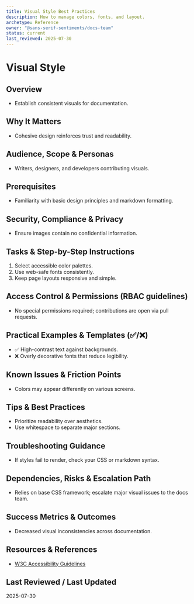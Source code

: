 ```yaml
---
title: Visual Style Best Practices
description: How to manage colors, fonts, and layout.
archetype: Reference
owner: "@sans-serif-sentiments/docs-team"
status: current
last_reviewed: 2025-07-30
---
```


# Visual Style

## Overview

- Establish consistent visuals for documentation.

## Why It Matters

- Cohesive design reinforces trust and readability.

## Audience, Scope & Personas

- Writers, designers, and developers contributing visuals.

## Prerequisites

- Familiarity with basic design principles and markdown formatting.

## Security, Compliance & Privacy

- Ensure images contain no confidential information.

## Tasks & Step-by-Step Instructions

1. Select accessible color palettes.
2. Use web-safe fonts consistently.
3. Keep page layouts responsive and simple.

## Access Control & Permissions (RBAC guidelines)

- No special permissions required; contributions are open via pull requests.

## Practical Examples & Templates (✅/❌)

- ✅ High-contrast text against backgrounds.
- ❌ Overly decorative fonts that reduce legibility.

## Known Issues & Friction Points

- Colors may appear differently on various screens.

## Tips & Best Practices

- Prioritize readability over aesthetics.
- Use whitespace to separate major sections.

## Troubleshooting Guidance

- If styles fail to render, check your CSS or markdown syntax.

## Dependencies, Risks & Escalation Path

- Relies on base CSS framework; escalate major visual issues to the docs team.

## Success Metrics & Outcomes

- Decreased visual inconsistencies across documentation.

## Resources & References

- [W3C Accessibility Guidelines](https://www.w3.org/WAI/standards-guidelines/)

## Last Reviewed / Last Updated

2025-07-30
